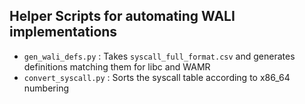 ## Helper Scripts for automating WALI implementations

* `gen_wali_defs.py` : Takes `syscall_full_format.csv` and generates definitions matching them for libc and WAMR
* `convert_syscall.py` : Sorts the syscall table according to x86_64 numbering

